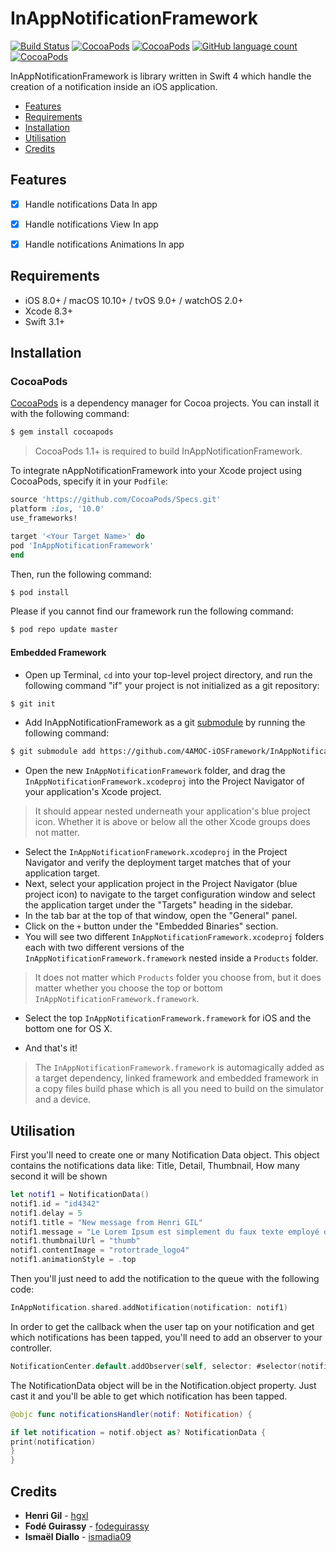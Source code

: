 # InAppNotificationFramework

[![Build Status](https://travis-ci.org/4AMOC-iOSFramework/InAppNotificationFramework.svg?branch=master)](https://travis-ci.org/4AMOC-iOSFramework/InAppNotificationFramework/)
[![CocoaPods](https://img.shields.io/cocoapods/dt/InAppNotificationFramework.svg)]()
[![CocoaPods](https://img.shields.io/cocoapods/l/InAppNotificationFramework.svg)]()
[![GitHub language count](https://img.shields.io/github/languages/count/badges/InAppNotificationFramework.svg)]()
[![CocoaPods](https://img.shields.io/cocoapods/p/InAppNotificationFramework.svg)]()

InAppNotificationFramework is library written in Swift 4 which handle the creation of a notification inside an iOS application.

- [Features](#features)
- [Requirements](#requirements)
- [Installation](#installation)
- [Utilisation](#utilisation)
- [Credits](#credits)

## Features

- [x] Handle notifications Data In app
- [x] Handle notifications View In app
- [x] Handle notifications Animations In app


## Requirements
- iOS 8.0+ / macOS 10.10+ / tvOS 9.0+ / watchOS 2.0+
- Xcode 8.3+
- Swift 3.1+

## Installation
### CocoaPods
[CocoaPods](http://cocoapods.org) is a dependency manager for Cocoa projects. You can install it with the following command:

```bash
$ gem install cocoapods
```

> CocoaPods 1.1+ is required to build InAppNotificationFramework.

To integrate nAppNotificationFramework into your Xcode project using CocoaPods, specify it in your `Podfile`:

```ruby
source 'https://github.com/CocoaPods/Specs.git'
platform :ios, '10.0'
use_frameworks!

target '<Your Target Name>' do
pod 'InAppNotificationFramework'
end
```

Then, run the following command:

```bash
$ pod install
```

Please if you cannot find our framework run the following command:

```bash
$ pod repo update master
```

#### Embedded Framework

- Open up Terminal, `cd` into your top-level project directory, and run the following command "if" your project is not initialized as a git repository:

```bash
$ git init
```

- Add InAppNotificationFramework as a git [submodule](http://git-scm.com/docs/git-submodule) by running the following command:

```bash
$ git submodule add https://github.com/4AMOC-iOSFramework/InAppNotificationFramework
```

- Open the new `InAppNotificationFramework` folder, and drag the `InAppNotificationFramework.xcodeproj` into the Project Navigator of your application's Xcode project.

> It should appear nested underneath your application's blue project icon. Whether it is above or below all the other Xcode groups does not matter.

- Select the `InAppNotificationFramework.xcodeproj` in the Project Navigator and verify the deployment target matches that of your application target.
- Next, select your application project in the Project Navigator (blue project icon) to navigate to the target configuration window and select the application target under the "Targets" heading in the sidebar.
- In the tab bar at the top of that window, open the "General" panel.
- Click on the `+` button under the "Embedded Binaries" section.
- You will see two different `InAppNotificationFramework.xcodeproj` folders each with two different versions of the `InAppNotificationFramework.framework` nested inside a `Products` folder.

> It does not matter which `Products` folder you choose from, but it does matter whether you choose the top or bottom `InAppNotificationFramework.framework`.

- Select the top `InAppNotificationFramework.framework` for iOS and the bottom one for OS X.


- And that's it!

> The `InAppNotificationFramework.framework` is automagically added as a target dependency, linked framework and embedded framework in a copy files build phase which is all you need to build on the simulator and a device.

## Utilisation
First you'll need to create one or many Notification Data object.
This object contains the notifications data like:
Title,
Detail,
Thumbnail,
How many second it will be shown

```swift
let notif1 = NotificationData()
notif1.id = "id4342"
notif1.delay = 5
notif1.title = "New message from Henri GIL"
notif1.message = "Le Lorem Ipsum est simplement du faux texte employé dans la"
notif1.thumbnailUrl = "thumb"
notif1.contentImage = "rotortrade_logo4"
notif1.animationStyle = .top
```

Then you'll just need to add the notification to the queue with the following code:

```swift
InAppNotification.shared.addNotification(notification: notif1)
```

In order to get the callback when the user tap on your notification and get which notifications has been tapped, you'll need to add an observer to your controller.

```swift
NotificationCenter.default.addObserver(self, selector: #selector(notificationsHandler), name: Notification.Name("notificationTapped") , object: nil)
```
The NotificationData object will be in the Notification.object property. Just cast it and you'll be able to get which notification has been tapped.

```swift
@objc func notificationsHandler(notif: Notification) {

if let notification = notif.object as? NotificationData {
print(notification)
}
}
```
## Credits

* **Henri Gil** - [hgxl](https://github.com/hgxl)
* **Fodé Guirassy** - [fodeguirassy](https://github.com/fodeguirassy)
* **Ismaël Diallo** - [ismadia09](https://github.com/ismadia09)

